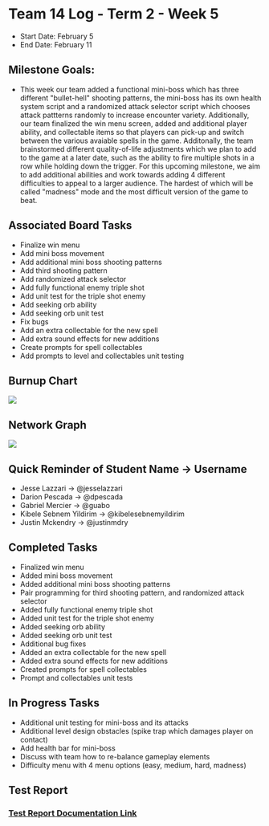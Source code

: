 # Team 14 Log - Term 2 - Week 5
- Start Date: February 5
- End Date: February 11

## Milestone Goals:
- This week our team added a functional mini-boss which has three different "bullet-hell" shooting patterns, the mini-boss has its own health system script and a randomized attack selector script which chooses attack pattterns randomly to increase encounter variety. Additionally, our team finalized the win menu screen, added and additional player ability, and collectable items so that players can pick-up and switch between the various avaiable spells in the game. Additonally, the team brainstormed different quality-of-life adjustments which we plan to add to the game at a later date, such as the ability to fire multiple shots in a row while holding down the trigger. For this upcoming milestone, we aim to add additional abilities and work towards adding 4 different difficulties to appeal to a larger audience. The hardest of which will be called "madness" mode and the most difficult version of the game to beat. 

## Associated Board Tasks
- Finalize win menu
- Add mini boss movement
- Add additional mini boss shooting patterns
- Add third shooting pattern
- Add randomized attack selector
- Add fully functional enemy triple shot
- Add unit test for the triple shot enemy
- Add seeking orb ability
- Add seeking orb unit test
- Fix bugs
- Add an extra collectable for the new spell
- Add extra sound effects for new additions
- Create prompts for spell collectables
- Add prompts to level and collectables unit testing

## Burnup Chart
![](screenshots/week5t2_burnup_chart.PNG)

## Network Graph
![](screenshots/networkgraph_t2_week5.png)

## Quick Reminder of Student Name → Username
- Jesse Lazzari → @jesselazzari
- Darion Pescada → @dpescada
- Gabriel Mercier → @guabo
- Kibele Sebnem Yildirim → @kibelesebnemyildirim
- Justin Mckendry → @justinmdry

## Completed Tasks
- Finalized win menu
- Added mini boss movement
- Added additional mini boss shooting patterns
- Pair programming for third shooting pattern, and randomized attack selector
- Added fully functional enemy triple shot
- Added unit test for the triple shot enemy
- Added seeking orb ability
- Added seeking orb unit test
- Additional bug fixes
- Added an extra collectable for the new spell
- Added extra sound effects for new additions
- Created prompts for spell collectables
- Prompt and collectables unit tests

## In Progress Tasks
- Additional unit testing for mini-boss and its attacks
- Additional level design obstacles (spike trap which damages player on contact)
- Add health bar for mini-boss
- Discuss with team how to re-balance gameplay elements
- Difficulty menu with 4 menu options (easy, medium, hard, madness)

## Test Report 
### [Test Report Documentation Link](../../tests/Test_log.md)
